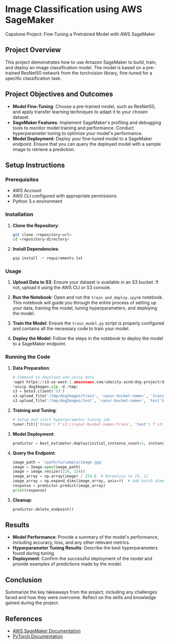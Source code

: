 # Image Classification using AWS SageMaker

Capstone Project: Fine-Tuning a Pretrained Model with AWS SageMaker

## Project Overview

This project demonstrates how to use Amazon SageMaker to build, train, and deploy an image classification model. The model is based on a pre-trained ResNet50 network from the torchvision library, fine-tuned for a specific classification task.

## Project Objectives and Outcomes

- **Model Fine-Tuning**: Choose a pre-trained model, such as ResNet50, and apply transfer learning techniques to adapt it to your chosen dataset.
- **SageMaker Features**: Implement SageMaker's profiling and debugging tools to monitor model training and performance. Conduct hyperparameter tuning to optimize your model's performance.
- **Model Deployment**: Deploy your fine-tuned model to a SageMaker endpoint. Ensure that you can query the deployed model with a sample image to retrieve a prediction.


## Setup Instructions

### Prerequisites

- AWS Account
- AWS CLI configured with appropriate permissions
- Python 3.x environment

### Installation

1. **Clone the Repository**:
    ```bash
    git clone <repository-url>
    cd <repository-directory>
    ```

2. **Install Dependencies**:
    ```bash
    pip install -r requirements.txt
    ```

### Usage

1. **Upload Data to S3**:
    Ensure your dataset is available in an S3 bucket. If not, upload it using the AWS CLI or S3 console.

2. **Run the Notebook**:
    Open and run the `train_and_deploy.ipynb` notebook. This notebook will guide you through the entire process of setting up your data, training the model, tuning hyperparameters, and deploying the model.

3. **Train the Model**:
    Ensure the `train_model.py` script is properly configured and contains all the necessary code to train your model.

4. **Deploy the Model**:
    Follow the steps in the notebook to deploy the model to a SageMaker endpoint.

### Running the Code

1. **Data Preparation**:
    ```python
    # Command to download and unzip data
    !wget https://s3-us-west-1.amazonaws.com/udacity-aind/dog-project/dogImages.zip
    !unzip dogImages.zip -d /tmp/
    s3 = boto3.client('s3')
    s3.upload_file('/tmp/dogImages/train', '<your-bucket-name>', 'train')
    s3.upload_file('/tmp/dogImages/test', '<your-bucket-name>', 'test')
    ```

2. **Training and Tuning**:
    ```python
    # Setup and start hyperparameter tuning job
    tuner.fit({'train': f's3://<your-bucket-name>/train', 'test': f's3://<your-bucket-name>/test'})
    ```

3. **Model Deployment**:
    ```python
    predictor = best_estimator.deploy(initial_instance_count=1, instance_type='ml.m4.xlarge')
    ```

4. **Query the Endpoint**:
    ```python
    image_path = '/path/to/sample/image.jpg'
    image = Image.open(image_path)
    image = image.resize((224, 224))
    image_array = np.array(image) / 255.0  # Normalize to [0, 1]
    image_array = np.expand_dims(image_array, axis=0)  # Add batch dimension
    response = predictor.predict(image_array)
    print(response)
    ```

5. **Cleanup**:
    ```python
    predictor.delete_endpoint()
    ```

## Results

- **Model Performance**: Provide a summary of the model's performance, including accuracy, loss, and any other relevant metrics.
- **Hyperparameter Tuning Results**: Describe the best hyperparameters found during tuning.
- **Deployment**: Confirm the successful deployment of the model and provide examples of predictions made by the model.

## Conclusion

Summarize the key takeaways from the project, including any challenges faced and how they were overcome. Reflect on the skills and knowledge gained during the project.

## References

- [AWS SageMaker Documentation](https://docs.aws.amazon.com/sagemaker/index.html)
- [PyTorch Documentation](https://pytorch.org/docs/stable/index.html)
